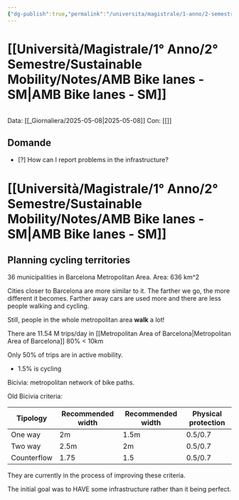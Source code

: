 ```yaml
---
{"dg-publish":true,"permalink":"/universita/magistrale/1-anno/2-semestre/sustainable-mobility/notes/amb-bike-lanes-sm/","tags":["UNI"]}
---
```


# [[Università/Magistrale/1° Anno/2° Semestre/Sustainable Mobility/Notes/AMB Bike lanes - SM\|AMB Bike lanes - SM]]

```table-of-contents
```


Data: [[_Giornaliera/2025-05-08\|2025-05-08]]
Con: [[]]

## Domande

- [?] How can I report problems in the infrastructure?

# [[Università/Magistrale/1° Anno/2° Semestre/Sustainable Mobility/Notes/AMB Bike lanes - SM\|AMB Bike lanes - SM]]
## Planning cycling territories

36 municipalities in Barcelona Metropolitan Area.
Area: 636 km^2

Cities closer to Barcelona are more similar to it. The farther we go, the more different it becomes. Farther away cars are used more and there are less people walking and cycling.

Still, people in the whole metropolitan area **walk** a lot!

There are 11.54 M trips/day in [[Metropolitan Area of Barcelona\|Metropolitan Area of Barcelona]]
80% < 10km

Only 50% of trips are in active mobility. 
- 1.5% is cycling


Bicivia: metropolitan network of bike paths.

Old Bicivia criteria:

| Tipology    | Recommended width | Recommended width | Physical protection |
| ----------- | ----------------- | ----------------- | ------------------- |
| One way     | 2m                | 1.5m              | 0.5/0.7             |
| Two way     | 2.5m              | 2m                | 0.5/0.7             |
| Counterflow | 1.75              | 1.5               | 0.5/0.7             |

They are currently in the process of improving these criteria.

The initial goal was to HAVE some infrastructure rather than it being perfect.

